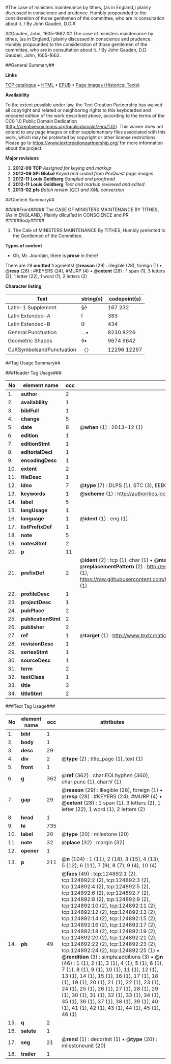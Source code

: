 #The case of ministers maintenance by tithes, (as in England,) plainly discussed in conscience and prudence. Humbly propounded to the consideration of those gentlemen of the committee, who are in consultation about it. / By John Gauden, D.D.#

##Gauden, John, 1605-1662.##
The case of ministers maintenance by tithes, (as in England,) plainly discussed in conscience and prudence. Humbly propounded to the consideration of those gentlemen of the committee, who are in consultation about it. / By John Gauden, D.D.
Gauden, John, 1605-1662.

##General Summary##

**Links**

[TCP catalogue](http://www.ota.ox.ac.uk/tcp/)  • 
[HTML](http://tei.it.ox.ac.uk/tcp/Texts-HTML/free/A85/A85845.html)  • 
[EPUB](http://tei.it.ox.ac.uk/tcp/Texts-EPUB/free/A85/A85845.epub) • 
[Page images (Historical Texts)](https://historicaltexts.jisc.ac.uk/eebo-99872455e)

**Availability**

To the extent possible under law, the Text Creation Partnership has waived all copyright and related or neighboring rights to this keyboarded and encoded edition of the work described above, according to the terms of the CC0 1.0 Public Domain Dedication (http://creativecommons.org/publicdomain/zero/1.0/). This waiver does not extend to any page images or other supplementary files associated with this work, which may be protected by copyright or other license restrictions. Please go to https://www.textcreationpartnership.org/ for more information about the project.

**Major revisions**

1. __2012-09__ __TCP__ *Assigned for keying and markup*
1. __2012-09__ __SPi Global__ *Keyed and coded from ProQuest page images*
1. __2012-11__ __Louis Goldberg__ *Sampled and proofread*
1. __2012-11__ __Louis Goldberg__ *Text and markup reviewed and edited*
1. __2013-02__ __pfs__ *Batch review (QC) and XML conversion*

##Content Summary##

#####Front#####
The CASE OF MINISTERS MAINTENANCE BY TITHES, (As in ENGLAND,) Plainly diſcuſſed in CONSCIENCE and PR
#####Body#####

1. The Caſe of MINISTERS MAINTENANCE By TITHES, Humbly preſented to the Gentlemen of the Committee.

**Types of content**

  * Oh, Mr. Jourdain, there is **prose** in there!

There are 29 **omitted** fragments! 
 @__reason__ (29) : illegible (28), foreign (1)  •  @__resp__ (28) : #KEYERS (24), #MURP (4)  •  @__extent__ (28) : 1 span (1), 3 letters (2), 1 letter (22), 1 word (1), 2 letters (2)

**Character listing**


|Text|string(s)|codepoint(s)|
|---|---|---|
|Latin-1 Supplement|§è|167 232|
|Latin Extended-A|ſ|383|
|Latin Extended-B|Ʋ|434|
|General Punctuation|…•|8230 8226|
|Geometric Shapes|◊▪|9674 9642|
|CJKSymbolsandPunctuation|〈〉|12296 12297|

##Tag Usage Summary##

###Header Tag Usage###

|No|element name|occ|attributes|
|---|---|---|---|
|1.|__author__|2||
|2.|__availability__|1||
|3.|__biblFull__|1||
|4.|__change__|5||
|5.|__date__|8| @__when__ (1) : 2013-12 (1)|
|6.|__edition__|1||
|7.|__editionStmt__|1||
|8.|__editorialDecl__|1||
|9.|__encodingDesc__|1||
|10.|__extent__|2||
|11.|__fileDesc__|1||
|12.|__idno__|7| @__type__ (7) : DLPS (1), STC (3), EEBO-CITATION (1), PROQUEST (1), VID (1)|
|13.|__keywords__|1| @__scheme__ (1) : http://authorities.loc.gov/ (1)|
|14.|__label__|5||
|15.|__langUsage__|1||
|16.|__language__|1| @__ident__ (1) : eng (1)|
|17.|__listPrefixDef__|1||
|18.|__note__|5||
|19.|__notesStmt__|2||
|20.|__p__|11||
|21.|__prefixDef__|2| @__ident__ (2) : tcp (1), char (1)  •  @__matchPattern__ (2) : ([0-9\-]+):([0-9IVX]+) (1), (.+) (1)  •  @__replacementPattern__ (2) : http://eebo.chadwyck.com/downloadtiff?vid=$1&page=$2 (1), https://raw.githubusercontent.com/textcreationpartnership/Texts/master/tcpchars.xml#$1 (1)|
|22.|__profileDesc__|1||
|23.|__projectDesc__|1||
|24.|__pubPlace__|2||
|25.|__publicationStmt__|2||
|26.|__publisher__|2||
|27.|__ref__|1| @__target__ (1) : http://www.textcreationpartnership.org/docs/. (1)|
|28.|__revisionDesc__|1||
|29.|__seriesStmt__|1||
|30.|__sourceDesc__|1||
|31.|__term__|2||
|32.|__textClass__|1||
|33.|__title__|3||
|34.|__titleStmt__|2||


###Text Tag Usage###

|No|element name|occ|attributes|
|---|---|---|---|
|1.|__bibl__|1||
|2.|__body__|1||
|3.|__desc__|29||
|4.|__div__|2| @__type__ (2) : title_page (1), text (1)|
|5.|__front__|1||
|6.|__g__|362| @__ref__ (362) : char:EOLhyphen (360), char:punc (1), char:V (1)|
|7.|__gap__|29| @__reason__ (29) : illegible (28), foreign (1)  •  @__resp__ (28) : #KEYERS (24), #MURP (4)  •  @__extent__ (28) : 1 span (1), 3 letters (2), 1 letter (22), 1 word (1), 2 letters (2)|
|8.|__head__|1||
|9.|__hi__|735||
|10.|__label__|20| @__type__ (20) : milestone (20)|
|11.|__note__|32| @__place__ (32) : margin (32)|
|12.|__opener__|1||
|13.|__p__|211| @__n__ (104) : 1 (11), 2 (18), 3 (15), 4 (13), 5 (12), 6 (11), 7 (9), 8 (7), 9 (4), 10 (4)|
|14.|__pb__|49| @__facs__ (49) : tcp:124892:1 (2), tcp:124892:2 (2), tcp:124892:3 (2), tcp:124892:4 (2), tcp:124892:5 (2), tcp:124892:6 (2), tcp:124892:7 (2), tcp:124892:8 (2), tcp:124892:9 (2), tcp:124892:10 (2), tcp:124892:11 (2), tcp:124892:12 (2), tcp:124892:13 (2), tcp:124892:14 (2), tcp:124892:15 (2), tcp:124892:16 (2), tcp:124892:17 (2), tcp:124892:18 (2), tcp:124892:19 (2), tcp:124892:20 (2), tcp:124892:21 (2), tcp:124892:22 (2), tcp:124892:23 (2), tcp:124892:24 (2), tcp:124892:25 (1)  •  @__rendition__ (3) : simple:additions (3)  •  @__n__ (46) : 1 (1), 2 (1), 3 (1), 4 (1), 5 (1), 6 (1), 7 (1), 8 (1), 9 (1), 10 (1), 11 (1), 12 (1), 13 (1), 14 (1), 15 (1), 16 (1), 17 (1), 18 (1), 19 (1), 20 (1), 21 (1), 22 (1), 23 (1), 24 (1), 25 (1), 26 (1), 27 (1), 28 (1), 29 (1), 30 (1), 31 (1), 32 (1), 33 (1), 34 (1), 35 (1), 36 (1), 37 (1), 38 (1), 39 (1), 40 (1), 41 (1), 42 (1), 43 (1), 44 (1), 45 (1), 46 (1)|
|15.|__q__|2||
|16.|__salute__|1||
|17.|__seg__|21| @__rend__ (1) : decorInit (1)  •  @__type__ (20) : milestoneunit (20)|
|18.|__trailer__|1||

